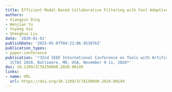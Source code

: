 ```yaml
---
title: Efficient Model-Based Collaborative Filtering with Fast Adaptive PCA
authors:
- Xiangyun Ding
- Wenjian Yu
- Yuyang Xie
- Shenghua Liu
date: '2020-01-01'
publishDate: '2025-05-07T04:22:06.953876Z'
publication_types:
- paper-conference
publication: '*32nd IEEE International Conference on Tools with Artificial Intelligence,
  ICTAI 2020, Baltimore, MD, USA, November 9-11, 2020*'
doi: 10.1109/ICTAI50040.2020.00149
links:
- name: URL
  url: https://doi.org/10.1109/ICTAI50040.2020.00149
---
```

